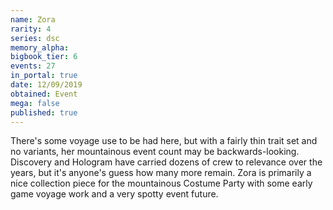 ```yaml
---
name: Zora
rarity: 4
series: dsc
memory_alpha:
bigbook_tier: 6
events: 27
in_portal: true
date: 12/09/2019
obtained: Event
mega: false
published: true
---
```


There's some voyage use to be had here, but with a fairly thin trait set and no variants, her mountainous event count may be backwards-looking. Discovery and Hologram have carried dozens of crew to relevance over the years, but it's anyone's guess how many more remain. Zora is primarily a nice collection piece for the mountainous Costume Party with some early game voyage work and a very spotty event future.
